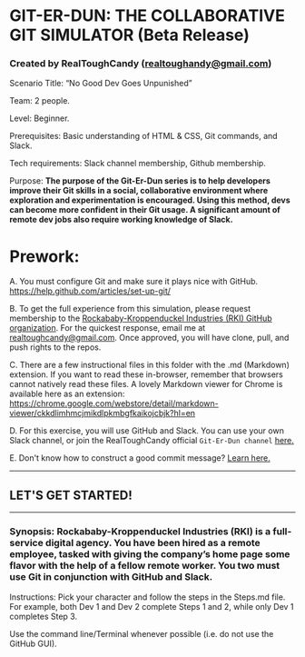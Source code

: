 # GIT-ER-DUN: THE COLLABORATIVE GIT SIMULATOR (Beta Release) #
### Created by RealToughCandy (realtoughandy@gmail.com) ###
Scenario Title: “No Good Dev Goes Unpunished”

Team: 2 people.

Level: Beginner.

Prerequisites: Basic understanding of HTML & CSS, Git commands, and Slack.

Tech requirements: Slack channel membership, Github membership.

Purpose: **The purpose of the Git-Er-Dun series is to help developers improve their Git skills in a social,
collaborative environment where exploration and experimentation is encouraged. Using this method, devs can become more confident in their Git usage. A significant amount of remote dev jobs also require working knowledge of Slack.**


# Prework: #

A. You must configure Git and make sure it plays nice with GitHub. https://help.github.com/articles/set-up-git/

B. To get the full experience from this simulation, please request membership to the <a href="https://github.com/Rockababy-Kroppenduckel-Industries">Rockababy-Kroppenduckel Industries (RKI) GitHub organization</a>. For the quickest response, email me at realtoughcandy@gmail.com. Once approved, you will have clone, pull, and push rights to the repos.

C. There are a few instructional files in this folder with the .md  (Markdown) extension. If you want to read these in-browser, remember that browsers cannot
natively read these files. A lovely Markdown viewer for Chrome is available here as an extension: https://chrome.google.com/webstore/detail/markdown-viewer/ckkdlimhmcjmikdlpkmbgfkaikojcbjk?hl=en

D. For this exercise, you will use GitHub and Slack. You can use your own Slack channel, or join the RealToughCandy official ``` Git-Er-Dun channel ``` <a href='https://join.slack.com/t/realtoughcandy/shared_invite/enQtMjQ1NTUxMzUzMzEzLWQ1Y2UzOTdiMDRkN2M0YjJiZDc0MDIzZmNmYjQ0MDNhNzk5ZjVlM2ZjM2YwZmIzNmVlZDQ0MTc4MDYyZDE5Yzg'>here. </a>

E. Don't know how to construct a good commit message? <a href="https://robots.thoughtbot.com/5-useful-tips-for-a-better-commit-message"> Learn here. </a>

-----------------
## LET'S GET STARTED! ##
------------------

### Synopsis: Rockababy-Kroppenduckel Industries (RKI) is a full-service digital agency. You have been hired as a remote employee, tasked with giving the company’s home page some flavor with the help of a fellow remote worker. You two must use Git in conjunction with GitHub and Slack. ###

Instructions: Pick your character and follow the steps in the Steps.md file.
For example, both Dev 1 and Dev 2 complete Steps 1 and 2, while only Dev 1 completes Step 3.

Use the command line/Terminal whenever possible (i.e. do not use the GitHub GUI).
